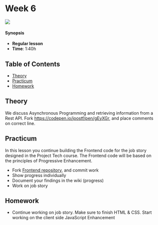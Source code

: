 <!--lint disable no-html-->

# Week 6

![][cover]

#### Synopsis

* **Regular lesson**
* **Time**: 1:40h

## Table of Contents

* [Theory](#theory)
* [Practicum](#practicum)
* [Homework](#homework)

## Theory

We discuss Asynchronous Programming and retrieving information from a Rest API.
Fork https://codepen.io/joostf/pen/gEyXGr, and place comments on correct line.

## Practicum

In this lesson you continue building the Frontend code for the job story designed in the Project Tech course. The Frontend code will be based on the principles of Progressive Enhancement.

* Fork [Frontend repository](https://github.com/cmda-bt/fe-course-18-19), and commit work
* Show progress individually
* Document your findings in the wiki (progress)
* Work on job story

## Homework

* Continue working on job story. Make sure to finish HTML & CSS. Start working on the client side JavaScript Enhancement

[cover]: https://eloquentjavascript.net/img/chapter_picture_11.jpg
